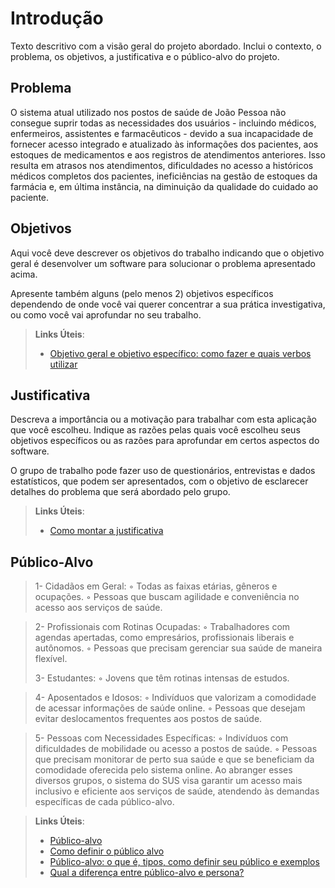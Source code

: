 # Introdução

Texto descritivo com a visão geral do projeto abordado. Inclui o contexto, o problema, os objetivos, a justificativa e o público-alvo do projeto.

## Problema
O sistema atual utilizado nos postos de saúde de João Pessoa não consegue suprir todas as necessidades dos usuários - incluindo médicos, enfermeiros, assistentes e farmacêuticos - devido a sua incapacidade de fornecer acesso integrado e atualizado às informações dos pacientes, aos estoques de medicamentos e aos registros de atendimentos anteriores. Isso resulta em atrasos nos atendimentos, dificuldades no acesso a históricos médicos completos dos pacientes, ineficiências na gestão de estoques da farmácia e, em última instância, na diminuição da qualidade do cuidado ao paciente.

## Objetivos

Aqui você deve descrever os objetivos do trabalho indicando que o objetivo geral é desenvolver um software para solucionar o problema apresentado acima. 

Apresente também alguns (pelo menos 2) objetivos específicos dependendo de onde você vai querer concentrar a sua prática investigativa, ou como você vai aprofundar no seu trabalho.
 
> **Links Úteis**:
> - [Objetivo geral e objetivo específico: como fazer e quais verbos utilizar](https://blog.mettzer.com/diferenca-entre-objetivo-geral-e-objetivo-especifico/)

## Justificativa

Descreva a importância ou a motivação para trabalhar com esta aplicação que você escolheu. Indique as razões pelas quais você escolheu seus objetivos específicos ou as razões para aprofundar em certos aspectos do software.

O grupo de trabalho pode fazer uso de questionários, entrevistas e dados estatísticos, que podem ser apresentados, com o objetivo de esclarecer detalhes do problema que será abordado pelo grupo.

> **Links Úteis**:
> - [Como montar a justificativa](https://guiadamonografia.com.br/como-montar-justificativa-do-tcc/)

## Público-Alvo

   > 1- Cidadãos em Geral:
        ◦ Todas as faixas etárias, gêneros e ocupações.
        ◦ Pessoas que buscam agilidade e conveniência no acesso aos serviços de saúde.
        
   > 2- Profissionais com Rotinas Ocupadas:
        ◦ Trabalhadores com agendas apertadas, como empresários, profissionais liberais e autônomos.
        ◦ Pessoas que precisam gerenciar sua saúde de maneira flexível.
>       
  >  3- Estudantes:
        ◦ Jovens que têm rotinas intensas de estudos.
       
 >   4- Aposentados e Idosos:
        ◦ Indivíduos que valorizam a comodidade de acessar informações de saúde online.
        ◦ Pessoas que desejam evitar deslocamentos frequentes aos postos de saúde.

  >  5- Pessoas com Necessidades Específicas:
        ◦ Indivíduos com dificuldades de mobilidade ou acesso a postos de saúde.
        ◦ Pessoas que precisam monitorar de perto sua saúde e que se beneficiam da comodidade oferecida pelo sistema online.
Ao abranger esses diversos grupos, o sistema do SUS visa garantir um acesso mais inclusivo e eficiente aos serviços de saúde, atendendo às demandas específicas de cada público-alvo.



> **Links Úteis**:
> - [Público-alvo](https://blog.hotmart.com/pt-br/publico-alvo/)
> - [Como definir o público alvo](https://exame.com/pme/5-dicas-essenciais-para-definir-o-publico-alvo-do-seu-negocio/)
> - [Público-alvo: o que é, tipos, como definir seu público e exemplos](https://klickpages.com.br/blog/publico-alvo-o-que-e/)
> - [Qual a diferença entre público-alvo e persona?](https://rockcontent.com/blog/diferenca-publico-alvo-e-persona/)
